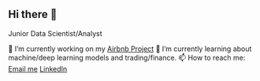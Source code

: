 ## Hi there 👋

Junior Data Scientist/Analyst

🔭 I’m currently working on my [Airbnb Project](https://github.com/hardeesh/modelling-airbnbs-property-listing-dataset-628.git)
🌱 I’m currently learning about machine/deep learning models and trading/finance.
📫 How to reach me: [Email me](hardeesh.s@gmail.com ) [LinkedIn](https://www.linkedin.com/in/hardeesh-singh/)

